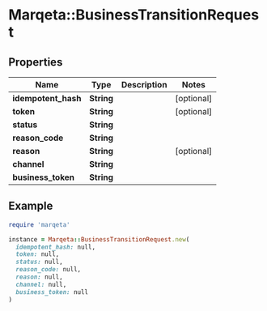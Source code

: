 # Marqeta::BusinessTransitionRequest

## Properties

| Name | Type | Description | Notes |
| ---- | ---- | ----------- | ----- |
| **idempotent_hash** | **String** |  | [optional] |
| **token** | **String** |  | [optional] |
| **status** | **String** |  |  |
| **reason_code** | **String** |  |  |
| **reason** | **String** |  | [optional] |
| **channel** | **String** |  |  |
| **business_token** | **String** |  |  |

## Example

```ruby
require 'marqeta'

instance = Marqeta::BusinessTransitionRequest.new(
  idempotent_hash: null,
  token: null,
  status: null,
  reason_code: null,
  reason: null,
  channel: null,
  business_token: null
)
```

